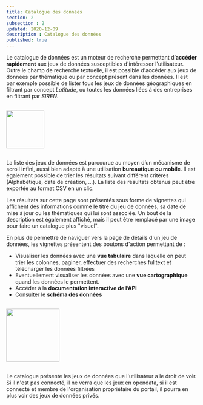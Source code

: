 ```yaml
---
title: Catalogue des données
section: 2
subsection : 2
updated: 2020-12-09
description : Catalogue des données
published: true
---
```


Le catalogue de données est un moteur de recherche permettant d’**accéder rapidement** aux jeux de données susceptibles d'intéresser l'utilisateur. Outre le champ de recherche textuelle, il est possible d'accéder aux jeux de données par thématique ou par concept présent dans les données. Il est par exemple possible de lister tous les jeux de données géographiques en filtrant par concept *Latitude*, ou toutes les données liées à des entreprises en filtrant par *SIREN*.

<img src="./images/functional-presentation/search.jpg"
     height="100" style="margin:15px auto;" />


La liste des jeux de données est parcourue au moyen d’un mécanisme de scroll infini, aussi bien adapté à une utilisation **bureautique ou mobile**. Il est également possible de trier les résultats suivant différent critères (Alphabétique, date de création, ...). La liste des résultats obtenus peut être exportée au format CSV en un clic.

Les résultats sur cette page sont présentés sous forme de vignettes qui affichent des informations comme le titre du jeu de données, sa date de mise à jour ou les thématiques qui lui sont associée. Un bout de la description est également affiché, mais il peut être remplacé par une image pour faire un catalogue plus "visuel".

En plus de permettre de naviguer vers la page de détails d'un jeu de données, les vignettes présentent des boutons d'action permettant de :
* Visualiser les données avec une **vue tabulaire** dans laquelle on peut trier les colonnes, paginer, effectuer des recherches fulltext et télécharger les données filtrées
* Eventuellement visualiser les données avec une **vue cartographique** quand les données le permettent.
* Accéder à la **documentation interactive de l’API**
* Consulter le **schéma des données**

<img src="./images/functional-presentation/home-dataset.jpg"
     height="140" style="margin:15px auto;" />

Le catalogue présente les jeux de données que l'utilisateur a le droit de voir. Si il n'est pas connecté, il ne verra que les jeux en opendata, si il est connecté et membre de l'organisation propriétaire du portail, il pourra en plus voir des jeux de données privés.
